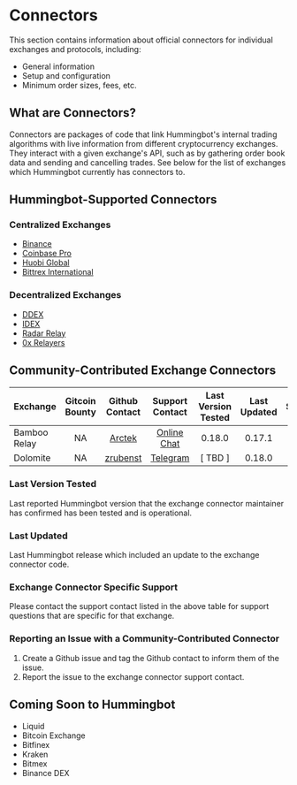 # Connectors

This section contains information about official connectors for individual exchanges and protocols, including:

* General information
* Setup and configuration
* Minimum order sizes, fees, etc.

## What are Connectors?

Connectors are packages of code that link Hummingbot's internal trading algorithms with live information from different cryptocurrency exchanges. They interact with a given exchange's API, such as by gathering order book data and sending and cancelling trades. See below for the list of exchanges which Hummingbot currently has connectors to.

## Hummingbot-Supported Connectors

### Centralized Exchanges

* [Binance](/connectors/binance)
* [Coinbase Pro](/connectors/coinbase)
* [Huobi Global](/connectors/huobi)
* [Bittrex International](/connectors/bittrex)

### Decentralized Exchanges

* [DDEX](/connectors/ddex)
* [IDEX](/connectors/IDEX)
* [Radar Relay](/connectors/radar-relay)
* [0x Relayers](/connectors/0x)

## Community-Contributed Exchange Connectors

| Exchange | Gitcoin Bounty | Github Contact | Support Contact | Last Version Tested | Last Updated | Status | Known Issues |
| --- |:---:|:---:|:---:|:---:|:---:|:---:|:---:|
| Bamboo Relay | NA | [Arctek](https://github.com/Arctek) | [Online Chat](https://bamboorelay.com/) | 0.18.0 | 0.17.1 | <span style="color:green">⬤</span> | [782](https://github.com/CoinAlpha/hummingbot/issues/782) |
| Dolomite | NA | [zrubenst](https://github.com/zrubenst) | [Telegram](https://t.me/dolomite_official) | [ TBD ] | 0.18.0 | <span style="color:yellow"> ⬤</span> | |

### Last Version Tested

Last reported Hummingbot version that the exchange connector maintainer has confirmed has been tested and is operational.

### Last Updated

Last Hummingbot release which included an update to the exchange connector code.

### Exchange Connector Specific Support

Please contact the support contact listed in the above table for support questions that are specific for that exchange.

### Reporting an Issue with a Community-Contributed Connector

1. Create a Github issue and tag the Github contact to inform them of the issue.
1. Report the issue to the exchange connector support contact.


## Coming Soon to Hummingbot

* Liquid
* Bitcoin Exchange
* Bitfinex
* Kraken
* Bitmex
* Binance DEX
